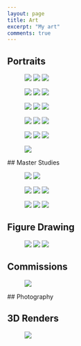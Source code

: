 ```yaml
---
layout: page
title: Art
excerpt: "My art"
comments: true
---
```

## Portraits
<figure class="third">
	<a href="{{site.url}}/assets/img/gallery/hairattempt.jpg"><img src="{{site.url}}/assets/img/gallery/hairattempt.jpg"></a>
	<a href="{{site.url}}/assets/img/gallery/Photo Apr 03, 23 29 19.jpg"><img src="{{site.url}}/assets/img/gallery/Photo Apr 03, 23 29 19.jpg"></a>
	<a href="{{site.url}}/assets/img/gallery/Photo Apr 05, 7 52 16 PM.png"><img src="{{site.url}}/assets/img/gallery/Photo Apr 05, 7 52 16 PM.png"></a>
</figure>
<figure class="third">
<a href="{{site.url}}/assets/img/gallery/aziz.jpg"><img src="{{site.url}}/assets/img/gallery/aziz.jpg"></a>
<a href="{{site.url}}/assets/img/gallery/Photo Apr 06, 7 41 25 PM.png"><img src="{{site.url}}/assets/img/gallery/Photo Apr 06, 7 41 25 PM.png"></a>
<a href="{{site.url}}/assets/img/gallery/bw.jpg"><img src="{{site.url}}/assets/img/gallery/bw.jpg"></a>
</figure>

<figure class="third">
<a href="{{site.url}}/assets/img/gallery/colors.png"><img src="{{site.url}}/assets/img/gallery/colors.png"></a>
<a href="{{site.url}}/assets/img/gallery/Photo Apr 10, 9 24 56 AM.jpg"><img src="{{site.url}}/assets/img/gallery/Photo Apr 10, 9 24 56 AM.jpg"></a>
<a href="{{site.url}}/assets/img/gallery/Photo Apr 17, 08 24 19.jpg"><img src="{{site.url}}/assets/img/gallery/Photo Apr 17, 08 24 19.jpg"></a>
</figure>

<figure class="third">
<a href="{{site.url}}/assets/img/gallery/Photo Jul 28, 12 01 29.png"><img src="{{site.url}}/assets/img/gallery/Photo Jul 28, 12 01 29.png"></a>
<a href="{{site.url}}/assets/img/gallery/Photo Apr 10, 9 24 56 AM.jpg"><img src="{{site.url}}/assets/img/gallery/Photo Apr 10, 9 24 56 AM.jpg"></a>
<a href="{{site.url}}/assets/img/gallery/Photo Sep 12, 23 40 00.png"><img src="{{site.url}}/assets/img/gallery/Photo Sep 12, 23 40 00.png"></a>
</figure>

<figure class="third">
<a href="{{site.url}}/assets/img/gallery/Photo Sep 12, 23 40 18.png"><img src="{{site.url}}/assets/img/gallery/Photo Sep 12, 23 40 18.png"></a>
<a href="{{site.url}}/assets/img/gallery/shuri.jpg"><img src="{{site.url}}/assets/img/gallery/shuri.jpg"></a>
<a href="{{site.url}}/assets/img/gallery/solar.jpg"><img src="{{site.url}}/assets/img/gallery/solar.jpg"></a>
</figure>

<figure>
<a href="{{site.url}}/assets/img/gallery/Photo Jun 23, 14 30 02Photo Jun 23, 14 30 02.png"><img src="{{site.url}}/assets/img/gallery/Photo Jun 23, 14 30 02.png"></a>
</figure>
## Master Studies

<figure class="half">
<a href="{{site.url}}/assets/img/gallery/Photo Jun 15, 10 41 19.jpg"><img src="{{site.url}}/assets/img/gallery/Photo Jun 15, 10 41 19.jpg"></a>
<a href="{{site.url}}/assets/img/gallery/Photo May 03, 11 20 31 PM.png"><img src="{{site.url}}/assets/img/gallery/Photo May 03, 11 20 31 PM.png"></a>

</figure>
<figure class="third">
<a href="{{site.url}}/assets/img/gallery/Photo May 11, 5 12 52 PM.jpg"><img src="{{site.url}}/assets/img/gallery/Photo May 11, 5 12 52 PM.jpg"></a>
<a href="{{site.url}}/assets/img/gallery/Photo May 12, 01 06 48.png"><img src="{{site.url}}/assets/img/gallery/Photo May 12, 01 06 48.png"></a>
<a href="{{site.url}}/assets/img/gallery/Photo May 12, 22 37 36.png"><img src="{{site.url}}/assets/img/gallery/Photo May 12, 22 37 36.png"></a>
</figure>
<figure class="third">
<a href="{{site.url}}/assets/img/gallery/Photo May 18, 15 59 47.jpg"><img src="{{site.url}}/assets/img/gallery/Photo May 18, 15 59 47.jpg"></a>
<a href="{{site.url}}/assets/img/gallery/Photo May 21, 20 31 39.jpg"><img src="{{site.url}}/assets/img/gallery/Photo May 21, 20 31 39.jpg"></a>
<a href="{{site.url}}/assets/img/gallery/Photo May 05, 11 32 31 PM.png"><img src="{{site.url}}/assets/img/gallery/Photo May 05, 11 32 31 PM.png"></a>
</figure>

## Figure Drawing
<figure class="third">
	<a href="{{site.url}}/assets/img/gallery/ARCADIA1.jpg"><img src="{{site.url}}/assets/img/gallery/ARCADIA1.jpg"></a>
	<a href="{{site.url}}/assets/img/gallery/attempt.png"><img src="{{site.url}}/assets/img/gallery/attempt.png"></a>
		<a href="{{site.url}}/assets/img/gallery/Photo Dec 04, 13 48 50.png"><img src="{{site.url}}/assets/img/gallery/Photo Dec 04, 13 48 50.png"></a>
</figure>

## Commissions
<figure>
<a href="{{site.url}}/assets/img/gallery/baby.png"><img src="{{site.url}}/assets/img/gallery/baby.png"></a>
</figure>
## Photography

## 3D Renders
<figure>
	<a href="{{site.url}}/assets/img/gallery/80spng.png"><img src="{{site.url}}/assets/img/gallery/80spng.png"></a>
</figure>
